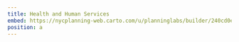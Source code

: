 ```yaml
---
title: Health and Human Services
embed: https://nycplanning-web.carto.com/u/planninglabs/builder/240cd0ed-5ad8-484e-8c5e-643ef1cdd326/embed?state=%7B%22map%22%3A%7B%22ne%22%3A%5B40.701919090383136%2C-74.03154373168947%5D%2C%22sw%22%3A%5B40.76546147212545%2C-73.94708633422853%5D%2C%22center%22%3A%5B40.7336978669935%2C-73.989315032959%5D%2C%22zoom%22%3A14%7D%2C%22widgets%22%3A%7B%2221875235-9b76-4c44-bf11-2648efda9202%22%3A%7B%22acceptedCategories%22%3A%5B%22HEALTH+AND+HUMAN+SERVICES%22%5D%2C%22collapsed%22%3Atrue%7D%7D%7D
position: a
---
```

